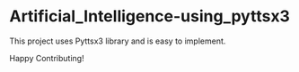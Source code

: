 # Artificial_Intelligence-using_pyttsx3
This project uses Pyttsx3 library and is
easy to implement. 

Happy Contributing! 



